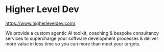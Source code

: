 # Higher Level Dev

https://www.higherleveldev.com/

We provide a custom agentic AI toolkit, coaching & bespoke consultancy services to supercharge your software development processes & deliver more value in less time so you can more than meet your targets.
